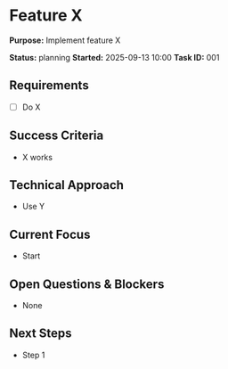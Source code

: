 # Feature X

**Purpose:** Implement feature X

**Status:** planning
**Started:** 2025-09-13 10:00
**Task ID:** 001

## Requirements
- [ ] Do X

## Success Criteria
- X works

## Technical Approach
- Use Y

## Current Focus
- Start

## Open Questions & Blockers
- None

## Next Steps
- Step 1